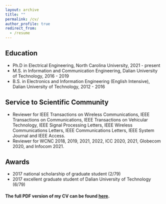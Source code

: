 ```yaml
---
layout: archive
title: ""
permalink: /cv/
author_profile: true
redirect_from:
  - /resume
---
```



## Education

- Ph.D in Electrical Engineering, North Carolina University, 2021 - present
- M.S. in Information and Communication Engineering, Dalian University of Technology, 2016 - 2019
- B.S. in Electronics and Information Engineering (English Intensive), Dalian University of Technology, 2012 - 2016


## Service to Scientific Community

- Reviewer for IEEE Transactions on Wireless Communications, IEEE Transactions on Communications, IEEE Transactions on Vehicular Technology, IEEE Signal Processing Letters, IEEE Wireless Communications Letters, IEEE Communications Letters, IEEE System Journal and IEEE Access.
- Reviewer for WCNC 2018, 2019, 2021, 2022, ICC 2020, 2021, Globecom 2020, and Infocom 2021.


## Awards

- 2017 national scholarship of graduate student (2/79)
- 2017 excellent graduate student of Dalian University of Technology (6/79)


#### The full PDF version of my CV can be found [here](https://drive.google.com/drive/u/1/my-drive).



